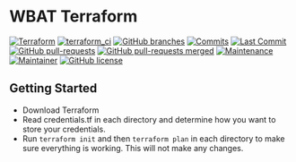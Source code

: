# WBAT Terraform

[![Terraform](https://img.shields.io/badge/Terraform-v1.4.4-green)](https://www.terraform.io/)
[![terraform_ci](https://github.com/wbat/wbat-terraform/actions/workflows/terraform_ci.yml/badge.svg)](https://github.com/wbat/wbat-terraform/actions/workflows/terraform_ci.yml)
[![GitHub branches](https://badgen.net/github/branches/wbat/wbat-terraform?icon=github)](https://github.com/wbat/wbat-terraform/branches)
[![Commits](https://badgen.net/github/commits/wbat/wbat-terraform/main?icon=github)](https://github.com/wbat/wbat-terraform/commits/main)
[![Last Commit](https://badgen.net/github/last-commit/wbat/wbat-terraform/main?icon=github)](https://github.com/wbat/wbat-terraform/commits/main)
[![GitHub pull-requests](https://img.shields.io/github/issues-pr/wbat/wbat-terraform?icon=github)](https://github.com/wbat/wbat-terraform/pull/)
[![GitHub pull-requests merged](https://badgen.net/github/merged-prs/wbat/wbat-terraform?icon=github)](https://github.com/wbat/wbat-terraform/pulls?q=is%3Amerged)
[![Maintenance](https://img.shields.io/badge/Maintained%3F-yes-green.svg)](https://github.com/wbat/wbat-terraform/graphs/commit-activity)
[![Maintainer](https://img.shields.io/badge/maintainer-@WBAT-blue)](https://github.com/wbat/)
[![GitHub license](https://badgen.net/github/license/wbat/wbat-terraform)](https://github.com/wbat/wbat-terraform/blob/master/LICENSE)

## Getting Started

* Download Terraform
* Read credentials.tf in each directory and determine how you want to store your credentials.
* Run `terraform init` and then `terraform plan` in each directory to make sure everything is working.  This will not make any changes.
